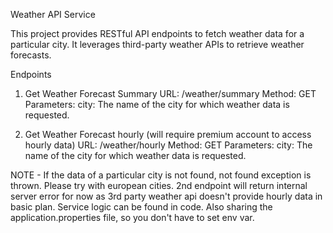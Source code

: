 Weather API Service

This project provides RESTful API endpoints to fetch weather data for a particular city. It leverages third-party weather APIs to retrieve weather forecasts.

Endpoints
1. Get Weather Forecast Summary
URL: /weather/summary
Method: GET
Parameters:
city: The name of the city for which weather data is requested.

2. Get Weather Forecast hourly (will require premium account to access hourly data)
URL: /weather/hourly
Method: GET
Parameters:
city: The name of the city for which weather data is requested.

NOTE - If the data of a particular city is not found, not found exception is thrown. Please try with european cities.
2nd endpoint will return internal server error for now as 3rd party weather api doesn't provide hourly data in basic plan. Service logic can be found in code.
Also sharing the application.properties file, so you don't have to set env var.

